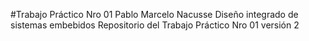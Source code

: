 #Trabajo Práctico Nro 01
Pablo Marcelo Nacusse
Diseño integrado de sistemas embebidos
Repositorio del Trabajo Práctico Nro 01 versión 2